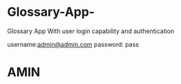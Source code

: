 # Glossary-App-
Glossary App With user login capability and authentication

username:admin@admin.com
password: pass


<h1>AMIN</h1>
